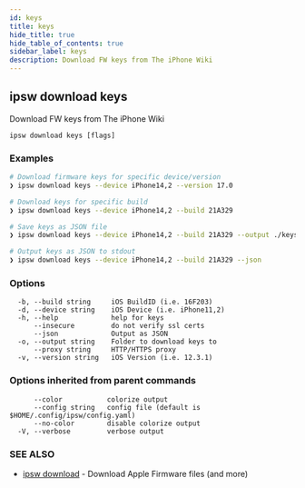 ```yaml
---
id: keys
title: keys
hide_title: true
hide_table_of_contents: true
sidebar_label: keys
description: Download FW keys from The iPhone Wiki
---
```

## ipsw download keys

Download FW keys from The iPhone Wiki

```
ipsw download keys [flags]
```

### Examples

```bash
# Download firmware keys for specific device/version
❯ ipsw download keys --device iPhone14,2 --version 17.0

# Download keys for specific build
❯ ipsw download keys --device iPhone14,2 --build 21A329

# Save keys as JSON file
❯ ipsw download keys --device iPhone14,2 --build 21A329 --output ./keys

# Output keys as JSON to stdout
❯ ipsw download keys --device iPhone14,2 --build 21A329 --json

```

### Options

```
  -b, --build string     iOS BuildID (i.e. 16F203)
  -d, --device string    iOS Device (i.e. iPhone11,2)
  -h, --help             help for keys
      --insecure         do not verify ssl certs
      --json             Output as JSON
  -o, --output string    Folder to download keys to
      --proxy string     HTTP/HTTPS proxy
  -v, --version string   iOS Version (i.e. 12.3.1)
```

### Options inherited from parent commands

```
      --color           colorize output
      --config string   config file (default is $HOME/.config/ipsw/config.yaml)
      --no-color        disable colorize output
  -V, --verbose         verbose output
```

### SEE ALSO

* [ipsw download](/docs/cli/ipsw/download)	 - Download Apple Firmware files (and more)

